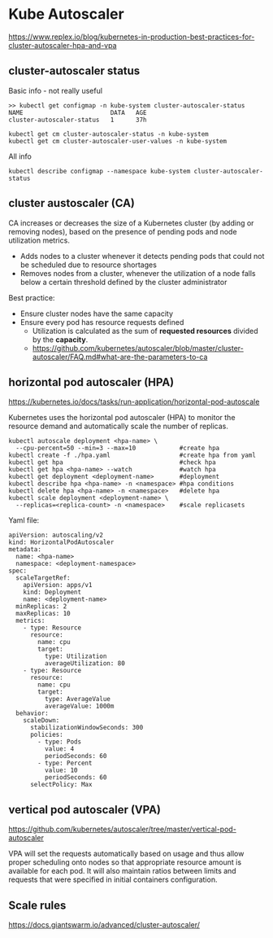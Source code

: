 # Kube Autoscaler

https://www.replex.io/blog/kubernetes-in-production-best-practices-for-cluster-autoscaler-hpa-and-vpa


## cluster-autoscaler status
Basic info - not really useful
```
>> kubectl get configmap -n kube-system cluster-autoscaler-status
NAME                        DATA   AGE
cluster-autoscaler-status   1      37h

kubectl get cm cluster-autoscaler-status -n kube-system
kubectl get cm cluster-autoscaler-user-values -n kube-system
```
All info
```
kubectl describe configmap --namespace kube-system cluster-autoscaler-status
```

## cluster austoscaler (CA)
CA increases or decreases the size of a Kubernetes cluster (by adding or removing nodes), based on the presence of pending pods and node utilization metrics.
- Adds nodes to a cluster whenever it detects pending pods that could not be scheduled due to resource shortages
- Removes nodes from a cluster, whenever the utilization of a node falls below a certain threshold defined by the cluster administrator

Best practice:
- Ensure cluster nodes have the same capacity
- Ensure every pod has resource requests defined
  - Utilization is calculated as the sum of **requested resources** divided by the **capacity**.
  - https://github.com/kubernetes/autoscaler/blob/master/cluster-autoscaler/FAQ.md#what-are-the-parameters-to-ca

## horizontal pod autoscaler (HPA)
https://kubernetes.io/docs/tasks/run-application/horizontal-pod-autoscale

Kubernetes uses the horizontal pod autoscaler (HPA) to monitor the resource demand and automatically scale the number of replicas. 

```      
kubectl autoscale deployment <hpa-name> \
  --cpu-percent=50 --min=3 --max=10            #create hpa
kubectl create -f ./hpa.yaml                   #create hpa from yaml
kubectl get hpa                                #check hpa
kubectl get hpa <hpa-name> --watch             #watch hpa
kubectl get deployment <deployment-name>       #deployment
kubectl describe hpa <hpa-name> -n <namespace> #hpa conditions
kubectl delete hpa <hpa-name> -n <namespace>   #delete hpa
kubectl scale deployment <deployment-name> \
  --replicas=<replica-count> -n <namespace>    #scale replicasets
```

Yaml file:
```
apiVersion: autoscaling/v2
kind: HorizontalPodAutoscaler
metadata:
  name: <hpa-name>
  namespace: <deployment-namespace>
spec:
  scaleTargetRef:
    apiVersion: apps/v1
    kind: Deployment
    name: <deployment-name>
  minReplicas: 2
  maxReplicas: 10
  metrics:
    - type: Resource
      resource:
        name: cpu
        target:
          type: Utilization
          averageUtilization: 80
    - type: Resource
      resource:
        name: cpu
        target:
          type: AverageValue
          averageValue: 1000m
  behavior:
    scaleDown:
      stabilizationWindowSeconds: 300
      policies:
        - type: Pods
          value: 4
          periodSeconds: 60
        - type: Percent
          value: 10
          periodSeconds: 60
      selectPolicy: Max
```

## vertical pod autoscaler (VPA)
https://github.com/kubernetes/autoscaler/tree/master/vertical-pod-autoscaler

VPA will set the requests automatically based on usage and thus allow proper scheduling onto nodes so that appropriate resource amount is available for each pod. It will also maintain ratios between limits and requests that were specified in initial containers configuration.

## Scale rules
https://docs.giantswarm.io/advanced/cluster-autoscaler/
